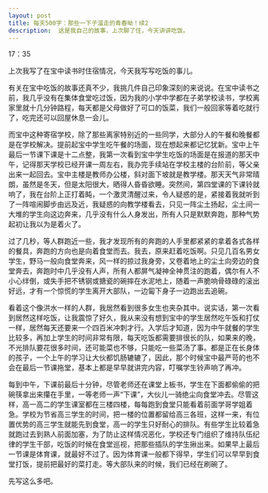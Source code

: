 ```yaml
---
layout: post
title: 每天500字：那些一下子溜走的青春呦！续2
description:  这是我自己的故事，上次聊了住，今天讲讲吃饭。
---
```

17：35

上次我写了在宝中读书时住宿情况，今天我写写吃饭的事儿。

有关在宝中吃饭的故事还真不少，我挑几件自己印象深刻的来说说。在宝中读书之前，我几乎没有在集体食堂吃过饭，因为我的小学中学都在子弟学校读书，学校离家里就十几分钟路程，每天都是父母做好了可口的饭菜，我们一般回家等着吃就行了，吃完还可以回屋休息一会儿。

而宝中这种寄宿学校，除了那些离家特别近的一些同学，大部分人的午餐和晚餐都是在学校解决。提前起宝中学生吃午餐的场面，现在想起来都记忆犹新。宝中上午最后一节课下课是十二点整，我第一次看到宝中学生吃饭的场面是在报道的那天中午，记得那天学校已经开课一周左右，我办完手续站在学校主楼的台阶前，等父亲出来一起回去。宝中主楼是教师办公楼，斜对面下坡就是教学楼。那天天气非常晴朗，虽然是冬天，但是太阳很大，晒得人昏昏欲睡。突然间，第四堂课的下课铃就响了，我在台阶上正打着盹，一个激灵清醒过来，令人疑惑的是，紧接着我就听到了一阵喧闹脚步由远及近，我疑惑的向教学楼看去，只见一阵尘土扬起，尘土间一大堆的学生向这边奔来，几乎没有什么人身发出，所有人只是默默奔跑，那种气势起初让我以为是着火了。

过了几秒，等人群跑近一些，我才发现所有的奔跑的人手里都紧紧的拿着各式各样的餐具，奔跑的方向也是向着食堂而去。我去，原来赶着吃饭啊。只见几百名男女学生，野马一般向食堂奔来，风一样的掠过我身旁，又卷着地上的尘土向旁边的食堂奔去，奔跑时中几乎没有人声，所有人都屏气凝神全神贯注的跑着，偶尔有人不小心绊倒，或失手把不锈钢或搪瓷的碗摔在水泥地上，随着一声脆响骨碌碌的滚出好远，才有一个惊慌的学生离开大部队，一边匐下身子一边跑出去追碗。

看着这个像洪水一样的人群，我居然看到很多女生也夹杂其中。说实话，第一次看到居然这样吃饭，让我震惊了好久，我从来没有想到宝中的学生居然吃午饭和打仗一样，居然每天还要来一个四百米冲刺才行。入学后才知道，因为中午就餐的学生比较多，再加上学生的时间非常有限，每天吃饭都需要排很长的队，如果来的晚，不光排队要花很多时间，还可能菜也不够，只能吃一些菜汤了事。都是正在长身体的孩子，一个上午的学习让大伙都饥肠辘辘了，因此，那个时候宝中最严苛的也不会在最后一节课拖堂，基本上都是早早就讲完内容，叮嘱学生铃声响了再冲。

每到中午，下课前最后十分钟，尽管老师还在课堂上板书，学生在下面都偷偷的把碗筷拿出来攥在手里，一等老师一声“下课”，大伙儿一骑绝尘向食堂冲去。尽管这样，高一高二的学生课室都在三楼四楼，每每跑到食堂只能看着前面学哥学姐着急。学校为节省高三学生的时间，把一楼的位置都留给高三各班，这样一来，有位置优势的高三学生就能先到食堂，高一的学生只好耐心的排队。有些学生比较着急就跑过去到熟人前面加塞，为了防止这样情况恶化，学校还专门组织了维持队伍纪律的学生干部，吃饭的时候在食堂巡视，把那些插队的学生揪出来。如果早上最后一节课是体育课，就最好不过了。因为体育课一般都下得早，学生们可以早早到食堂打饭，提前把最好的菜打走。等大部队来的时候，我们已经在刷碗了。

先写这么多吧。

